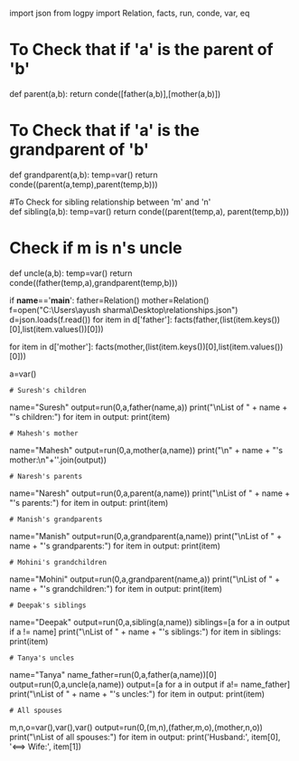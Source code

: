 import json
from logpy import Relation, facts, run, conde, var, eq
# To Check that if 'a' is the parent of 'b'
def parent(a,b):
    return conde([father(a,b)],[mother(a,b)])

# To Check that if 'a' is the grandparent of 'b'
def grandparent(a,b):
    temp=var()
    return conde((parent(a,temp),parent(temp,b)))

#To Check for sibling relationship between 'm' and 'n'  
def sibling(a,b):
    temp=var()
    return conde((parent(temp,a), parent(temp,b)))

# Check if m is n's uncle
def uncle(a,b):
    temp=var()
    return conde((father(temp,a),grandparent(temp,b)))

if __name__=='__main__':
    father=Relation()
    mother=Relation()   
f=open("C:\\Users\\ayush sharma\\Desktop\\relationships.json")
d=json.loads(f.read())
for item in d['father']:
    facts(father,(list(item.keys())[0],list(item.values())[0]))

for item in d['mother']:
    facts(mother,(list(item.keys())[0],list(item.values())[0]))

a=var()

    # Suresh's children
name="Suresh"
output=run(0,a,father(name,a))
print("\nList of " + name + "'s children:")
for item in output:
    print(item)

    # Mahesh's mother
name="Mahesh"
output=run(0,a,mother(a,name))
print("\n" + name + "'s mother:\n"+''.join(output))

    # Naresh's parents 
name="Naresh"
output=run(0,a,parent(a,name))
print("\nList of " + name + "'s parents:")
for item in output:
    print(item)

    # Manish's grandparents 
name="Manish"
output=run(0,a,grandparent(a,name))
print("\nList of " + name + "'s grandparents:")
for item in output:
    print(item)

    # Mohini's grandchildren 
name="Mohini"
output=run(0,a,grandparent(name,a))
print("\nList of " + name + "'s grandchildren:")
for item in output:
    print(item)

    # Deepak's siblings 
name="Deepak"
output=run(0,a,sibling(a,name))
siblings=[a for a in output if a != name]
print("\nList of " + name + "'s siblings:")
for item in siblings:
    print(item)

    # Tanya's uncles
name="Tanya"
name_father=run(0,a,father(a,name))[0]
output=run(0,a,uncle(a,name))
output=[a for a in output if a!= name_father]
print("\nList of " + name + "'s uncles:")
for item in output:
    print(item)

    # All spouses
m,n,o=var(),var(),var()
output=run(0,(m,n),(father,m,o),(mother,n,o))
print("\nList of all spouses:")
for item in output:
    print('Husband:', item[0], '<==> Wife:', item[1])

     
